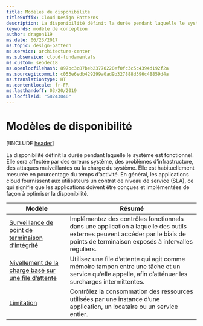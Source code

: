 ```yaml
---
title: Modèles de disponibilité
titleSuffix: Cloud Design Patterns
description: La disponibilité définit la durée pendant laquelle le système est fonctionnel. Elle sera affectée par des erreurs système, des problèmes d’infrastructure, des attaques malveillantes ou la charge du système. Elle est habituellement mesurée en pourcentage du temps d’activité. En général, les applications cloud fournissent aux utilisateurs un contrat de niveau de service (SLA), ce qui signifie que les applications doivent être conçues et implémentées de façon à optimiser la disponibilité.
keywords: modèle de conception
author: dragon119
ms.date: 06/23/2017
ms.topic: design-pattern
ms.service: architecture-center
ms.subservice: cloud-fundamentals
ms.custom: seodec18
ms.openlocfilehash: 897bc3c87beb23770220ef0fc3c5c4394d192f2a
ms.sourcegitcommit: c053e6edb429299a0ad9b327888d596c48859d4a
ms.translationtype: HT
ms.contentlocale: fr-FR
ms.lasthandoff: 03/20/2019
ms.locfileid: "58243040"
---
```

# <a name="availability-patterns"></a>Modèles de disponibilité

[!INCLUDE [header](../../_includes/header.md)]

La disponibilité définit la durée pendant laquelle le système est fonctionnel. Elle sera affectée par des erreurs système, des problèmes d’infrastructure, des attaques malveillantes ou la charge du système. Elle est habituellement mesurée en pourcentage du temps d’activité. En général, les applications cloud fournissent aux utilisateurs un contrat de niveau de service (SLA), ce qui signifie que les applications doivent être conçues et implémentées de façon à optimiser la disponibilité.

|                            Modèle                             |                                                           Résumé                                                            |
|----------------------------------------------------------------|------------------------------------------------------------------------------------------------------------------------------|
| [Surveillance de point de terminaison d’intégrité](../health-endpoint-monitoring.md) | Implémentez des contrôles fonctionnels dans une application à laquelle des outils externes peuvent accéder par le biais de points de terminaison exposés à intervalles réguliers. |
|  [Nivellement de la charge basé sur une file d’attente](../queue-based-load-leveling.md)  | Utilisez une file d’attente qui agit comme mémoire tampon entre une tâche et un service qu’elle appelle, afin d’atténuer les surcharges intermittentes.  |
|                 [Limitation](../throttling.md)                 |   Contrôlez la consommation des ressources utilisées par une instance d’une application, un locataire ou un service entier.    |
